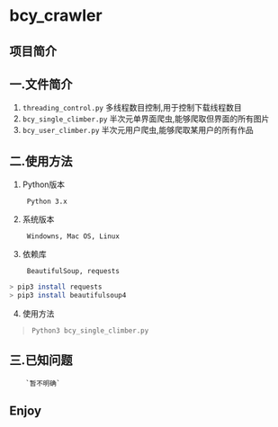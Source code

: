# bcy_crawler
## 项目简介
一.文件简介
-----
1. `threading_control.py`
        多线程数目控制,用于控制下载线程数目
2. `bcy_single_climber.py`
        半次元单界面爬虫,能够爬取但界面的所有图片
3. `bcy_user_climber.py`
        半次元用户爬虫,能够爬取某用户的所有作品

二.使用方法
-----
1. Python版本

        Python 3.x

2. 系统版本

        Windowns, Mac OS, Linux

3. 依赖库

        BeautifulSoup, requests
        
```bash
> pip3 install requests
> pip3 install beautifulsoup4
```
4. 使用方法
> `Python3 bcy_single_climber.py`

三.已知问题
-----
        `暂不明确`

Enjoy
-----